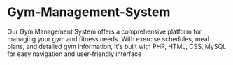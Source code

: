 # Gym-Management-System
Our Gym Management System offers a comprehensive platform for managing your gym and fitness needs. With exercise schedules, meal plans, and detailed gym information, it's built with PHP, HTML, CSS, MySQL for easy navigation and user-friendly interface
